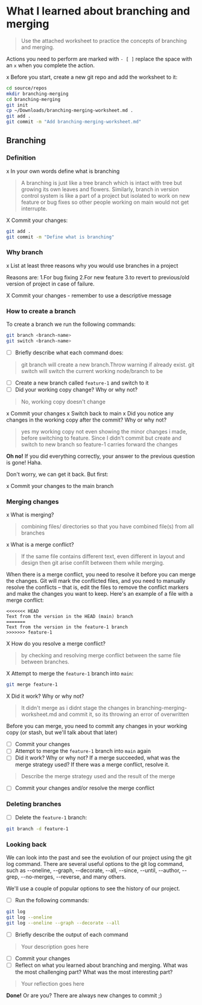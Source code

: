 # What I learned about branching and merging

> Use the attached worksheet to practice the concepts of branching and merging. 

Actions you need to perform are marked with `- [ ]` replace the space with an `x` when you complete the action.

x Before you start, create a new git repo and add the worksheet to it:

```bash
cd source/repos
mkdir branching-merging
cd branching-merging
git init
cp ~/Downloads/branching-merging-worksheet.md .
git add .
git commit -m "Add branching-merging-worksheet.md"
```


## Branching

### Definition

x In your own words define what is branching

> A branching is just like a tree branch which is intact with tree but growing its own leaves and flowers. 
Similarly, branch in version control system is like a part of a project but isolated to work on new feature or bug fixes so other people working on main would not get interrupte.

X Commit your changes:

```bash
git add .
git commit -m "Define what is branching"
```


### Why branch

x List at least three reasons why you would use branches in a project

Reasons are:
1.For bug fixing
2.For new feature
3.to revert to previous/old version of project in case of failure.

X Commit your changes - remember to use a descriptive message

### How to create a branch

To create a branch we run the following commands: 

```bash
git branch <branch-name>
git switch <branch-name>
```


- [ ] Briefly describe what each command does:

> git branch <branch-name> will create a new branch.Throw warning if already exist.
> git switch <branch-name> will switch the current working node/branch to be <branch-name>

- [ ] Create a new branch called `feature-1` and switch to it
- [ ] Did your working copy change? Why or why not?

> No, working copy doesn't change

x Commit your changes
x  Switch back to main
x  Did you notice any changes in the working copy after the commit? Why or why not?

> yes my working copy not even showing the minor changes i made, before switching to feature.
  Since I didn't commit but create and switch to new branch so feature-1 carries forward the changes
 
**Oh no!** 
If you did everything correctly, your answer to the previous question is gone! Haha.

Don't worry, we can get it back. But first:

x Commit your changes to the main branch


### Merging changes

x What is merging?
> combining files/ directories so that you have combined file(s) from all branches

x What is a merge conflict?
> If the same file contains different text, even different in layout and design then git 
> arise confilt between them while merging.

When there is a merge conflict, you need to resolve it before you can merge the changes. Git will mark the conflicted files, and you need to manually resolve the conflicts – that is, edit the files to remove the conflict markers and make the changes you want to keep. Here's an example of a file with a merge conflict:

```text
<<<<<<< HEAD
Text from the version in the HEAD (main) branch
=======
Text from the version in the feature-1 branch
>>>>>>> feature-1
```


X How do you resolve a merge conflict?
> by checking and resolving merge conflict between the same file between branches.

X Attempt to merge the `feature-1` branch into `main`:

```bash
git merge feature-1
```

X Did it work? Why or why not?

> It didn't merge as i didnt stage the changes in branching-merging-worksheet.md and commit 
> it, so its throwing an error of overwritten

Before you can merge, you need to commit any changes in your working copy (or stash, but we'll talk about that later)

- [ ] Commit your changes
- [ ] Attempt to merge the `feature-1` branch into `main` again
- [ ] Did it work? Why or why not? If a merge succeeded, what was the merge strategy used? If there was a merge conflict, resolve it.
  
> Describe the merge strategy used and the result of the merge

- [ ] Commit your changes and/or resolve the merge conflict

### Deleting branches

- [ ] Delete the `feature-1` branch:
```bash
git branch -d feature-1
```

### Looking back

We can look into the past and see the evolution of our project using the git log command. There are several useful options to the git log command, such as --oneline, --graph, --decorate, --all, --since, --until, --author, --grep, --no-merges, --reverse, and many others.

We'll use a couple of popular options to see the history of our project.

- [ ] Run the following commands:

```bash 
git log
git log --oneline
git log --oneline --graph --decorate --all
```
- [ ] Briefly describe the output of each command

> Your description goes here

- [ ] Commit your changes
- [ ] Reflect on what you learned about branching and merging. What was the most challenging part? What was the most interesting part?

> Your reflection goes here

**Done!**
Or are you? There are always new changes to commit ;) 